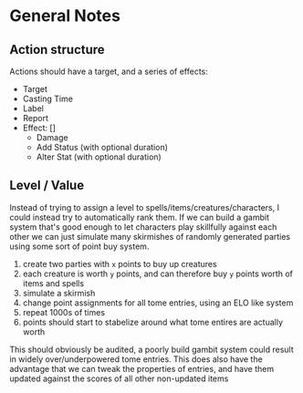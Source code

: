 # General Notes

## Action structure

Actions should have a target, and a series of effects:

- Target
- Casting Time
- Label
- Report
- Effect: []
  - Damage
  - Add Status (with optional duration)
  - Alter Stat (with optional duration)

## Level / Value

Instead of trying to assign a level to spells/items/creatures/characters, I could instead try to automatically rank them. If we can build a gambit system that's good enough to let characters play skillfully against each other we can just simulate many skirmishes of randomly generated parties using some sort of point buy system.

1. create two parties with `x` points to buy up creatures
2. each creature is worth `y` points, and can therefore buy `y` points worth of items and spells
3. simulate a skirmish
4. change point assignments for all tome entries, using an ELO like system
5. repeat 1000s of times
6. points should start to stabelize around what tome entires are actually worth

This should obviously be audited, a poorly build gambit system could result in widely over/underpowered tome entries.
This does also have the advantage that we can tweak the properties of entries, and have them updated against the scores of all other non-updated items
